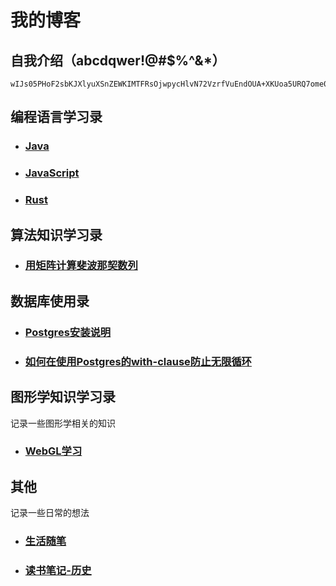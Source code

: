 # 我的博客

## 自我介绍（abcdqwer!@#$%^&*）
```
wIJs05PHoF2sbKJXlyuXSnZEWKIMTFRsOjwpycHlvN72VzrfVuEndOUA+XKUoa5URQ7ome0vfPHl6PXF3jXjASwVtQMx17pH6KGinVr1Kd0hbFGGIbsItGClY8hptu6yD7Gy1pjEYCSJfdcTISxAL2Xzik6Tfny2LEBVDtPabKsllZZo4vEIA5A94sZA0q1OyE7VrDOZlODjfb9v6qJOa5UyqClmcMucsvgnUg7LzpifQv3j9XK1WF7FjzC3IZYq
```
## 编程语言学习录

- ### [Java](./learn-java/README.md)

- ### [JavaScript](./learn-javascript/README.md)

- ### [Rust](./learn-rust/README.md)

## 算法知识学习录

- ### [用矩阵计算斐波那契数列](./learn-alg/用矩阵计算斐波那契数列.md)

## 数据库使用录

- ### [Postgres安装说明](./learn-db/postgresql-cookbook.md)

- ### [如何在使用Postgres的with-clause防止无限循环](./learn-db/postgresql-rec.md)

## 图形学知识学习录

记录一些图形学相关的知识

- ### [WebGL学习](./webgl/README.md)

## 其他

记录一些日常的想法

- ### [生活随笔](./busszing/README.md)

- ### [读书笔记-历史](./history_stuff/README.md)
